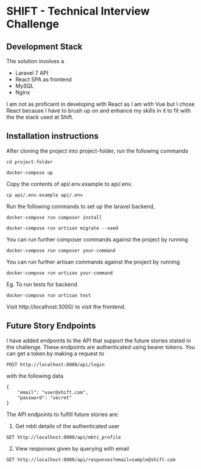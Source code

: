 # SHIFT - Technical Interview Challenge

## Development Stack
The solution involves a
- Laravel 7 API
- React SPA as frontend
- MySQL
- Nginx

I am not as proficient in developing with React as I am with Vue but I chose React because I have to
brush up on and enhance my skills in it to fit with the the stack used at Shift.

## Installation instructions
After cloning the project into project-folder, run the following commands
```
cd project-folder
```
```
docker-compose up
```

Copy the contents of api/.env.example to api/.env.
```
cp api/.env.example api/.env
```

Run the following commands to set up the laravel backend,
```
docker-compose run composer install
```
```
docker-compose run artisan migrate --seed
```

You can run further composer commands against the project by running
```
docker-compose run composer your-command
```

You can run further artisan commands against the project by running
```
docker-compose run artisan your-command
```

Eg. To run tests for backend
```
docker-compose run artisan test
```

Visit http://localhost:3000/ to visit the frontend.

## Future Story Endpoints
I have added endpoints to the API that support the future stories stated in the challenge.
These endpoints are authenticated using bearer tokens. You can get a token by making a request to
```
POST http://localhost:8000/api/login
```
with the following data
```
{
    "email": "user@shift.com",
    "password": "secret"
}
```

The API endpoints to fulfill future stories are:
1. Get mbti details of the authenticated user
```
GET http://localhost:8000/api/mbti_profile
```
2. View responses given by querying with email
```
GET http://localhost:8000/api/responses?email=sample@shift.com
```
